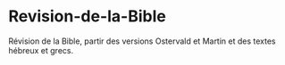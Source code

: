 Revision-de-la-Bible
====================

Révision de la Bible, partir des versions Ostervald et Martin et des textes hébreux et grecs.
